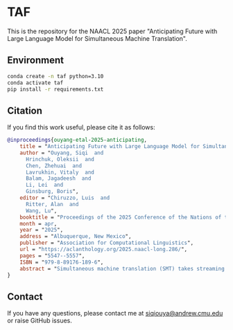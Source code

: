 # TAF

This is the repository for the NAACL 2025 paper "Anticipating Future with Large Language Model for Simultaneous Machine Translation". 

## Environment

```bash
conda create -n taf python=3.10
conda activate taf
pip install -r requirements.txt
```

## Citation

If you find this work useful, please cite it as follows:

```bibtex
@inproceedings{ouyang-etal-2025-anticipating,
    title = "Anticipating Future with Large Language Model for Simultaneous Machine Translation",
    author = "Ouyang, Siqi  and
      Hrinchuk, Oleksii  and
      Chen, Zhehuai  and
      Lavrukhin, Vitaly  and
      Balam, Jagadeesh  and
      Li, Lei  and
      Ginsburg, Boris",
    editor = "Chiruzzo, Luis  and
      Ritter, Alan  and
      Wang, Lu",
    booktitle = "Proceedings of the 2025 Conference of the Nations of the Americas Chapter of the Association for Computational Linguistics: Human Language Technologies (Volume 1: Long Papers)",
    month = apr,
    year = "2025",
    address = "Albuquerque, New Mexico",
    publisher = "Association for Computational Linguistics",
    url = "https://aclanthology.org/2025.naacl-long.286/",
    pages = "5547--5557",
    ISBN = "979-8-89176-189-6",
    abstract = "Simultaneous machine translation (SMT) takes streaming input utterances and incrementally produces target text. Existing SMT methods only use the partial utterance that has already arrived at the input and the generated hypothesis. Motivated by human interpreters' technique to forecast future words before hearing them, we propose Translation by Anticipating Future (TAF), a method to improve translation quality while retaining low latency. Its core idea is to use a large language model (LLM) to predict future source words and opportunistically translate without introducing too much risk. We evaluate our TAF and multiple baselines of SMT on four language directions. Experiments show that TAF achieves the best translation quality-latency trade-off and outperforms the baselines by up to 5 BLEU points at the same latency (three words)."
}
```

## Contact

If you have any questions, please contact me at siqiouya@andrew.cmu.edu or raise GitHub issues.